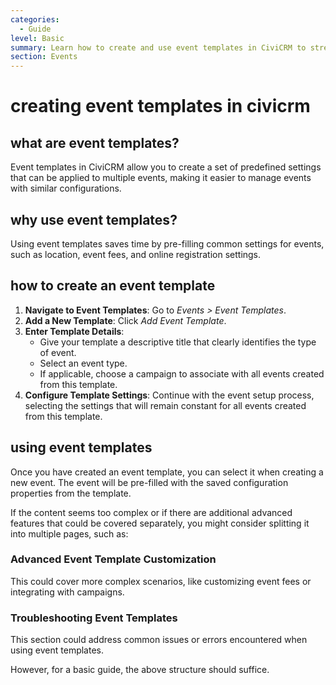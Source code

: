 ```yaml
---
categories:
  - Guide
level: Basic
summary: Learn how to create and use event templates in CiviCRM to streamline the process of setting up similar events.
section: Events
---
```


# creating event templates in civicrm

## what are event templates?
Event templates in CiviCRM allow you to create a set of predefined settings that can be applied to multiple events, making it easier to manage events with similar configurations.

## why use event templates?
Using event templates saves time by pre-filling common settings for events, such as location, event fees, and online registration settings.

## how to create an event template
1. **Navigate to Event Templates**: Go to *Events > Event Templates*.
2. **Add a New Template**: Click *Add Event Template*.
3. **Enter Template Details**:
   - Give your template a descriptive title that clearly identifies the type of event.
   - Select an event type.
   - If applicable, choose a campaign to associate with all events created from this template.
4. **Configure Template Settings**: Continue with the event setup process, selecting the settings that will remain constant for all events created from this template.

## using event templates
Once you have created an event template, you can select it when creating a new event. The event will be pre-filled with the saved configuration properties from the template.

If the content seems too complex or if there are additional advanced features that could be covered separately, you might consider splitting it into multiple pages, such as:

### Advanced Event Template Customization
This could cover more complex scenarios, like customizing event fees or integrating with campaigns.

### Troubleshooting Event Templates
This section could address common issues or errors encountered when using event templates.

However, for a basic guide, the above structure should suffice.
